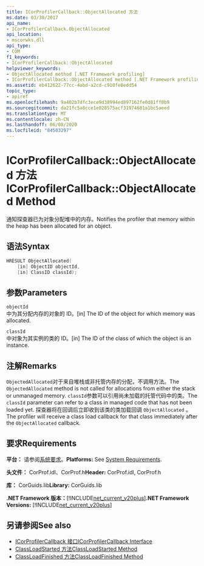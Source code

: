 ```yaml
---
title: ICorProfilerCallback::ObjectAllocated 方法
ms.date: 03/30/2017
api_name:
- ICorProfilerCallback.ObjectAllocated
api_location:
- mscorwks.dll
api_type:
- COM
f1_keywords:
- ICorProfilerCallback::ObjectAllocated
helpviewer_keywords:
- ObjectAllocated method [.NET Framework profiling]
- ICorProfilerCallback::ObjectAllocated method [.NET Framework profiling]
ms.assetid: eb412622-77cc-4abd-a2cd-c910fe8edd54
topic_type:
- apiref
ms.openlocfilehash: 9a402b7dfc3ece9d38994ed897162fe0d81ff0b9
ms.sourcegitcommit: da21fc5a8cce1e028575acf31974681a1bc5aeed
ms.translationtype: MT
ms.contentlocale: zh-CN
ms.lasthandoff: 06/08/2020
ms.locfileid: "84503297"
---
```

# <a name="icorprofilercallbackobjectallocated-method"></a><span data-ttu-id="c7a9e-102">ICorProfilerCallback::ObjectAllocated 方法</span><span class="sxs-lookup"><span data-stu-id="c7a9e-102">ICorProfilerCallback::ObjectAllocated Method</span></span>
<span data-ttu-id="c7a9e-103">通知探查器已为对象分配堆中的内存。</span><span class="sxs-lookup"><span data-stu-id="c7a9e-103">Notifies the profiler that memory within the heap has been allocated for an object.</span></span>  
  
## <a name="syntax"></a><span data-ttu-id="c7a9e-104">语法</span><span class="sxs-lookup"><span data-stu-id="c7a9e-104">Syntax</span></span>  
  
```cpp  
HRESULT ObjectAllocated(  
    [in] ObjectID objectId,  
    [in] ClassID classId);  
```  
  
## <a name="parameters"></a><span data-ttu-id="c7a9e-105">参数</span><span class="sxs-lookup"><span data-stu-id="c7a9e-105">Parameters</span></span>  
 `objectId`  
 <span data-ttu-id="c7a9e-106">中为其分配内存的对象的 ID。</span><span class="sxs-lookup"><span data-stu-id="c7a9e-106">[in] The ID of the object for which memory was allocated.</span></span>  
  
 `classId`  
 <span data-ttu-id="c7a9e-107">中对象为其实例的类的 ID。</span><span class="sxs-lookup"><span data-stu-id="c7a9e-107">[in] The ID of the class of which the object is an instance.</span></span>  
  
## <a name="remarks"></a><span data-ttu-id="c7a9e-108">注解</span><span class="sxs-lookup"><span data-stu-id="c7a9e-108">Remarks</span></span>  
 <span data-ttu-id="c7a9e-109">`ObjectedAllocated`对于来自堆栈或非托管内存的分配，不调用方法。</span><span class="sxs-lookup"><span data-stu-id="c7a9e-109">The `ObjectedAllocated` method is not called for allocations from either the stack or unmanaged memory.</span></span> <span data-ttu-id="c7a9e-110">`classId`参数可以引用尚未加载的托管代码中的类。</span><span class="sxs-lookup"><span data-stu-id="c7a9e-110">The `classId` parameter can refer to a class in managed code that has not been loaded yet.</span></span> <span data-ttu-id="c7a9e-111">探查器将在回调后立即收到该类的类加载回调 `ObjectAllocated` 。</span><span class="sxs-lookup"><span data-stu-id="c7a9e-111">The profiler will receive a class load callback for that class immediately after the `ObjectAllocated` callback.</span></span>  
  
## <a name="requirements"></a><span data-ttu-id="c7a9e-112">要求</span><span class="sxs-lookup"><span data-stu-id="c7a9e-112">Requirements</span></span>  
 <span data-ttu-id="c7a9e-113">**平台：** 请参阅[系统要求](../../get-started/system-requirements.md)。</span><span class="sxs-lookup"><span data-stu-id="c7a9e-113">**Platforms:** See [System Requirements](../../get-started/system-requirements.md).</span></span>  
  
 <span data-ttu-id="c7a9e-114">**头文件：** CorProf.idl、CorProf.h</span><span class="sxs-lookup"><span data-stu-id="c7a9e-114">**Header:** CorProf.idl, CorProf.h</span></span>  
  
 <span data-ttu-id="c7a9e-115">**库：** CorGuids.lib</span><span class="sxs-lookup"><span data-stu-id="c7a9e-115">**Library:** CorGuids.lib</span></span>  
  
 <span data-ttu-id="c7a9e-116">**.NET Framework 版本：**[!INCLUDE[net_current_v20plus](../../../../includes/net-current-v20plus-md.md)]</span><span class="sxs-lookup"><span data-stu-id="c7a9e-116">**.NET Framework Versions:** [!INCLUDE[net_current_v20plus](../../../../includes/net-current-v20plus-md.md)]</span></span>  
  
## <a name="see-also"></a><span data-ttu-id="c7a9e-117">另请参阅</span><span class="sxs-lookup"><span data-stu-id="c7a9e-117">See also</span></span>

- [<span data-ttu-id="c7a9e-118">ICorProfilerCallback 接口</span><span class="sxs-lookup"><span data-stu-id="c7a9e-118">ICorProfilerCallback Interface</span></span>](icorprofilercallback-interface.md)
- [<span data-ttu-id="c7a9e-119">ClassLoadStarted 方法</span><span class="sxs-lookup"><span data-stu-id="c7a9e-119">ClassLoadStarted Method</span></span>](icorprofilercallback-classloadstarted-method.md)
- [<span data-ttu-id="c7a9e-120">ClassLoadFinished 方法</span><span class="sxs-lookup"><span data-stu-id="c7a9e-120">ClassLoadFinished Method</span></span>](icorprofilercallback-classloadfinished-method.md)
